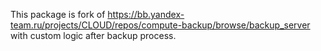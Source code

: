 This package is fork of https://bb.yandex-team.ru/projects/CLOUD/repos/compute-backup/browse/backup_server
with custom logic after backup process.

